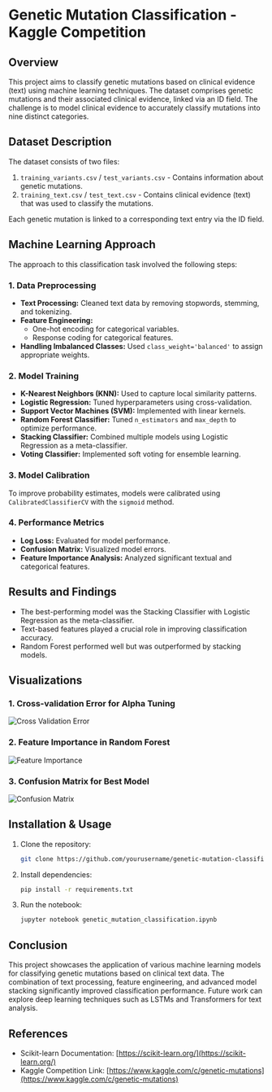 # Genetic Mutation Classification - Kaggle Competition

## Overview
This project aims to classify genetic mutations based on clinical evidence (text) using machine learning techniques. The dataset comprises genetic mutations and their associated clinical evidence, linked via an ID field. The challenge is to model clinical evidence to accurately classify mutations into nine distinct categories.

## Dataset Description
The dataset consists of two files:
1. `training_variants.csv` / `test_variants.csv` - Contains information about genetic mutations.
2. `training_text.csv` / `test_text.csv` - Contains clinical evidence (text) that was used to classify the mutations.

Each genetic mutation is linked to a corresponding text entry via the ID field.

## Machine Learning Approach
The approach to this classification task involved the following steps:

### 1. Data Preprocessing
- **Text Processing:** Cleaned text data by removing stopwords, stemming, and tokenizing.
- **Feature Engineering:**
  - One-hot encoding for categorical variables.
  - Response coding for categorical features.
- **Handling Imbalanced Classes:** Used `class_weight='balanced'` to assign appropriate weights.

### 2. Model Training
- **K-Nearest Neighbors (KNN):** Used to capture local similarity patterns.
- **Logistic Regression:** Tuned hyperparameters using cross-validation.
- **Support Vector Machines (SVM):** Implemented with linear kernels.
- **Random Forest Classifier:** Tuned `n_estimators` and `max_depth` to optimize performance.
- **Stacking Classifier:** Combined multiple models using Logistic Regression as a meta-classifier.
- **Voting Classifier:** Implemented soft voting for ensemble learning.

### 3. Model Calibration
To improve probability estimates, models were calibrated using `CalibratedClassifierCV` with the `sigmoid` method.

### 4. Performance Metrics
- **Log Loss:** Evaluated for model performance.
- **Confusion Matrix:** Visualized model errors.
- **Feature Importance Analysis:** Analyzed significant textual and categorical features.

## Results and Findings
- The best-performing model was the Stacking Classifier with Logistic Regression as the meta-classifier.
- Text-based features played a crucial role in improving classification accuracy.
- Random Forest performed well but was outperformed by stacking models.

## Visualizations
### 1. Cross-validation Error for Alpha Tuning
![Cross Validation Error](images/cv_error_plot.png)

### 2. Feature Importance in Random Forest
![Feature Importance](images/feature_importance.png)

### 3. Confusion Matrix for Best Model
![Confusion Matrix](images/confusion_matrix.png)

## Installation & Usage
1. Clone the repository:
   ```sh
   git clone https://github.com/yourusername/genetic-mutation-classification.git
   ```
2. Install dependencies:
   ```sh
   pip install -r requirements.txt
   ```
3. Run the notebook:
   ```sh
   jupyter notebook genetic_mutation_classification.ipynb
   ```

## Conclusion
This project showcases the application of various machine learning models for classifying genetic mutations based on clinical text data. The combination of text processing, feature engineering, and advanced model stacking significantly improved classification performance. Future work can explore deep learning techniques such as LSTMs and Transformers for text analysis.

## References
- Scikit-learn Documentation: [https://scikit-learn.org/](https://scikit-learn.org/)
- Kaggle Competition Link: [https://www.kaggle.com/c/genetic-mutations](https://www.kaggle.com/c/genetic-mutations)
